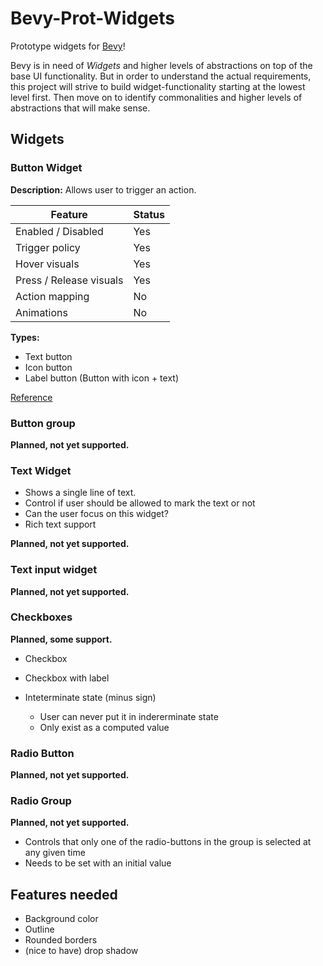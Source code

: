 # Bevy-Prot-Widgets

Prototype widgets for [Bevy](https://github.com/bevyengine/bevy)!

Bevy is in need of _Widgets_ and higher levels of abstractions on top of the base UI functionality. 
But in order to understand the actual requirements, this project will strive to build widget-functionality starting at the lowest level first.
Then move on to identify commonalities and higher levels of abstractions that will make sense.


## Widgets

### Button Widget

**Description:** Allows user to trigger an action.

| Feature | Status |
|---|---|
| Enabled / Disabled | Yes |
| Trigger policy | Yes |
| Hover visuals | Yes |
| Press / Release visuals | Yes |
| Action mapping | No |
| Animations | No |

**Types:**
- Text button
- Icon button
- Label button (Button with icon + text)

[Reference](https://mui.com/material-ui/react-button/#basic-button)

### Button group

**Planned, not yet supported.**

### Text Widget

- Shows a single line of text.
- Control if user should be allowed to mark the text or not
- Can the user focus on this widget?
- Rich text support

**Planned, not yet supported.**

### Text input widget

**Planned, not yet supported.**


### Checkboxes

**Planned, some support.**

- Checkbox
- Checkbox with label

- Inteterminate state (minus sign)
    - User can never put it in indererminate state
    - Only exist as a computed value

### Radio Button

**Planned, not yet supported.**


### Radio Group

**Planned, not yet supported.**

- Controls that only one of the radio-buttons in the group is selected at any given time
- Needs to be set with an initial value



## Features needed

- Background color
- Outline
- Rounded borders
- (nice to have) drop shadow
